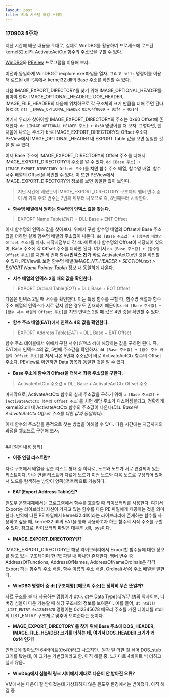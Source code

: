 ```yaml
---
layout: post
title: SUA 시스템 해킹 스터디
---
```


### 170903 5주차

지난 시간에 배운 내용을 토대로, 실제로 WinDBG를 활용하여 프로세스에 로드된 kernel32.dll의 ActivateActCtx 함수의 주소값을 구할 수 있다.

[WinDBG](https://developer.microsoft.com/ko-kr/windows/hardware/windows-driver-kit)와 [PEView](http://wjradburn.com/software/) 프로그램을 이용해 보자.

이전과 동일하게 WinDBG로 iexplore.exe 파일을 열자. 그리고 `!dlls` 명령어를 이용해 로드된 dll 목록에서 kernel32.dll의 Base 주소를 확인할 수 있다.

다음 IMAGE_EXPORT_DIRECTORY를 찾기 위해 IMAGE_OPTIONAL_HEADER를 찾아야 한다. IMAGE_OPTIONAL_HEADER는 DOS_HEADER, IMAGE_FILE_HEADER의 다음에 위치하므로 각 구조체의 크기 만큼을 더해 주면 된다. (ex: `dt nt! _IMAGE_OPTIONAL_HEADER 0x764f0000 + 0xf4 + 0x14`)

여기서 우리가 찾아야할 IMAGE_EXPORT_DIRECTORY의 주소는 0x60 Offset에 존재한다. `dd [IMAGE_OPTIONAL_HEADER 주소] + 0x60` 명령어를 쳐 보자. 그렇다면, 맨 처음에 나오는 주소가 바로 IMAGE_EXPORT_DIRECTORY의 Offset 주소다. PEView에서 IMAGE_OPTIONAL_HEADER 내 EXPORT Table 값을 보면 동일한 것을 알 수 있다.

이제 Base 주소에 IMAGE_EXPORT_DIRECTORY의 Offset 주소를 더해서 IMAGE_EXPORT_DIRECTORY의 주소를 알 수 있다. `dd [Base 주소] + [IMAGE_EXPORT_DIRECTORY Offset 주소]`를 치면 함수 주소 배열, 함수명 배열, 함수 서수 배열의 Offset을 확인할 수 있다. 이 또한 PEView에서 IMAGE_EXPORT_DIRECTORY의 정보를 보면 동일한 값이 보인다.
> 지난 시간에 배웠듯이 IMAGE_EXPORT_DIRECTORY 구조체의 멤버 변수 중 이 세 가지 주요 변수는 7번째 뒤부터 나오므로 즉, 8번째부터 시작한다.

- **함수명 배열에서 원하는 함수명의 인덱스 값을 찾는다.**
> EXPORT Name Table(*ENT*) = DLL Base + ENT Offset

이제 함수명의 인덱스 값을 찾아보자. 위에서 구한 함수명 배열의 Offset에 Base 주소값을 더하면 실제 함수명 배열의 주소값이 나온다. `dd [Base 주소값] + [함수명 배열의 Offset 주소]`를 치자. 시작지점부터 각 4바이트마다 함수명의 Offset이 저장되어 있으며, Base 주소에 각 Offset 주소를 더하면 된다. 여기서 `da [Base 주소값] + [함수명 Offset 주소]`를 치면 세 번째 함수(**인덱스 2**)가 바로 ActivateActCtx인 것을 확인할 수 있다. PEView로 보면 함수명 배열(*IMAGE_NT_HEADER > SECTION.text > EXPORT Name Pointer Table*) 정보 내 동일하게 나온다.

- **서수 배열의 인덱스 2일 때의 값을 확인한다.**
> EXPORT Ordinal Table(*EOT*) = DLL Base + EOT Offset

다음은 인덱스 2일 때 서수를 확인한다. 이는 특정 함수를 구할 때, 함수명 배열과 함수 주소 배열의 인덱스가 서로 같지 않은 경우도 존재하기 때문이다. `dd [Base 주소값] + [함수 서수 배열의 Offset 주소]`를 치면 인덱스 2일 때 값은 4인 것을 확인할 수 있다.

- **함수 주소 배열(EAT)에서 인덱스 4의 값을 확인한다.**
> EXPORT Address Table(*EAT*) = DLL Base + EAT Offset

함수 주소 테이블에서 위에서 구한 서수(*인덱스 4*)에 해당하는 값을 구하면 된다. 즉, EAT에서 인덱스 4의 값, 5번째 주소값을 확인하자. `dd [Base 주소값] + [함수 주소 배열의 Offset 주소]`를 쳐서 나온 5번째 주소값이 바로 ActivateActCtx 함수의 Offset 주소다. PEView로 확인하면 Data 항목과 동일한 것을 알 수 있다.

- **Base 주소에 함수의 Offset을 더해서 최종 주소값을 구한다.**
> ActivateActCtx 주소값 = DLL Base + ActivateActCtx Offset 주소

마지막으로, ActivateActCtx 함수의 실제 주소값을 구하기 위해 `u [Base 주소값] + [ActivateActCtx 함수의 Offset 주소]`를 치면 해당 주소가 디스어셈블되고, 정확하게 kernel32.dll 내 ActivateActCtx 함수의 주소값이 나온다(*DLL Base에 ActivateActCtx Offset 주소를 더한 값과 동일하다*).

이제 함수의 주소값을 동적으로 찾는 방법을 이해할 수 있다. 다음 시간에는 지금까지의 과정을 쉘코드로 구현해 보자.

<br>
## [질문 내용 정리]

- **이중 연결 리스트란?**

자료 구조에서 배열을 갖춘 리스트 형태 중 하나로, 노드와 노드가 서로 연결되어 있는 리스트이다. 단순 연결 리스트와 다르게 노드가 이전 노드와 다음 노드로 구성되어 있어서 노드를 탐색하는 방향이 양쪽(*양방향*)으로 가능하다.

- **EAT(Export Address Table)란?**

윈도우 운영체제에서는 프로그램에서 함수를 호출할 때 라이브러리를 사용한다. 여기서 Export는 라이브러리 자신이 가지고 있는 함수를 다른 PE 파일에게 제공하는 것을 의미한다. 만약에 다른 PE 파일에서 kernel32.dll이라는 라이브러리에 존재하는 함수를 사용하고 싶을 때, kernel32.dll의 EAT을 통해 사용하고자 하는 함수의 시작 주소를 구할 수 있다. 참고로, 라이브러리 파일은 대부분 .dll, .sys이다.

- **IMAGE_EXPORT_DIRECTORY란?**

IMAGE_EXPORT_DIRECTORY는 해당 라이브러리에서 Export할 함수들에 대한 정보를 담고 있는 구조체이며 한 PE 파일 내 하나만 존재한다. 멤버 변수 중 AddressOfFunctions, AddressOfNames, AddressOfNameOrdinals은 각각 Export 하는 함수의 주소 배열, 함수 이름의 주소 배열, Ordinal(*서수*) 주소 배열을 말한다.

- **WinDBG 명령어 중 dt [구조체명] [메모리 주소]는 정확히 무슨 뜻일까?**

자료 구조를 볼 때 사용하는 명령어가 dt다. dt는 Data Type(*데이터 형*)의 약자이며, 디버깅 심볼이 다운 가능할 때 해당 구조체의 정보를 보여준다. 예를 들어, `dt ntdll! _LIST_ENTRY 0x12345678` 명령어는 0x12345678 메모리 주소를 가진 데이터를 ntdll의 LIST_ENTRY 구조체로 맞추어 보여준다는 뜻이다.

- **MAGE_EXPORT_DIRECTORY 를 찾기 위해 Base 주소에 DOS_HEADER, IMAGE_FILE_HEADER 크기를 더하는 데, 여기서 DOS_HEADER 크기가 왜 0xf4 인가?**

인터넷에 찾아보면 64바이트(*0x40*)라고 나오지만.. 뭔가 덜 더한 것 싶어 DOS_stub 크기를 봤는데, 이 크기는 가변값이라고 함. 아직 해결 중. 노가다로 4바이트 씩 더하고 싶지 않음..

- **WinDbg에서 심볼릭 링크 서버에서 제대로 다운이 안 받아진 오류?**

VM에서는 다운이 잘 받아졌는데 가상화하지 않은 윈도우 환경에서는 받아졌다. 아직 해결 중
